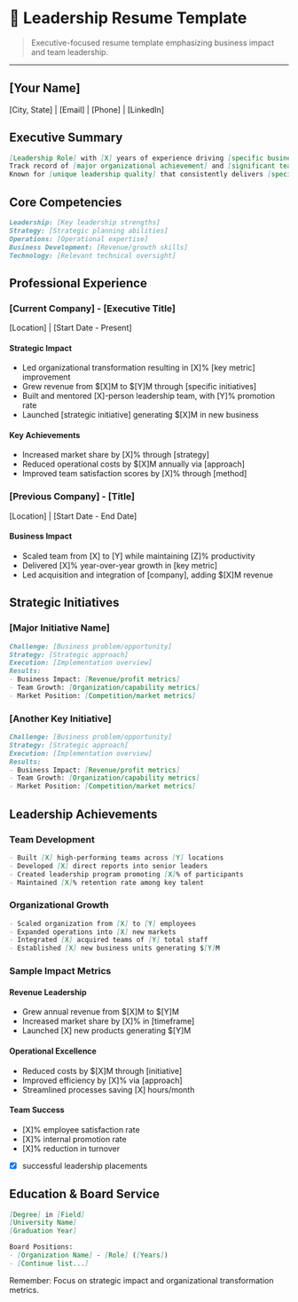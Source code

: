 # 👥 Leadership Resume Template

> Executive-focused resume template emphasizing business impact and team leadership.

---

## [Your Name]
[City, State] | [Email] | [Phone] | [LinkedIn]

## Executive Summary
```markdown
[Leadership Role] with [X] years of experience driving [specific business outcome] through [key leadership approach]. 
Track record of [major organizational achievement] and [significant team/revenue achievement]. 
Known for [unique leadership quality] that consistently delivers [specific business impact].
```

## Core Competencies
```markdown
Leadership: [Key leadership strengths]
Strategy: [Strategic planning abilities]
Operations: [Operational expertise]
Business Development: [Revenue/growth skills]
Technology: [Relevant technical oversight]
```

## Professional Experience

### [Current Company] - [Executive Title]
[Location] | [Start Date - Present]

#### Strategic Impact
- Led organizational transformation resulting in [X]% [key metric] improvement
- Grew revenue from $[X]M to $[Y]M through [specific initiatives]
- Built and mentored [X]-person leadership team, with [Y]% promotion rate
- Launched [strategic initiative] generating $[X]M in new business

#### Key Achievements
- Increased market share by [X]% through [strategy]
- Reduced operational costs by $[X]M annually via [approach]
- Improved team satisfaction scores by [X]% through [method]

### [Previous Company] - [Title]
[Location] | [Start Date - End Date]

#### Business Impact
- Scaled team from [X] to [Y] while maintaining [Z]% productivity
- Delivered [X]% year-over-year growth in [key metric]
- Led acquisition and integration of [company], adding $[X]M revenue

## Strategic Initiatives

### [Major Initiative Name]
```markdown
Challenge: [Business problem/opportunity]
Strategy: [Strategic approach]
Execution: [Implementation overview]
Results:
- Business Impact: [Revenue/profit metrics]
- Team Growth: [Organization/capability metrics]
- Market Position: [Competition/market metrics]
```

### [Another Key Initiative]
```markdown
Challenge: [Business problem/opportunity]
Strategy: [Strategic approach]
Execution: [Implementation overview]
Results:
- Business Impact: [Revenue/profit metrics]
- Team Growth: [Organization/capability metrics]
- Market Position: [Competition/market metrics]
```

## Leadership Achievements

### Team Development
```markdown
- Built [X] high-performing teams across [Y] locations
- Developed [X] direct reports into senior leaders
- Created leadership program promoting [X]% of participants
- Maintained [X]% retention rate among key talent
```

### Organizational Growth
```markdown
- Scaled organization from [X] to [Y] employees
- Expanded operations into [X] new markets
- Integrated [X] acquired teams of [Y] total staff
- Established [X] new business units generating $[Y]M
```

### Sample Impact Metrics

#### Revenue Leadership
- Grew annual revenue from $[X]M to $[Y]M
- Increased market share by [X]% in [timeframe]
- Launched [X] new products generating $[Y]M

#### Operational Excellence
- Reduced costs by $[X]M through [initiative]
- Improved efficiency by [X]% via [approach]
- Streamlined processes saving [X] hours/month

#### Team Success
- [X]% employee satisfaction rate
- [X]% internal promotion rate
- [X]% reduction in turnover
- [X] successful leadership placements

## Education & Board Service
```markdown
[Degree] in [Field]
[University Name]
[Graduation Year]

Board Positions:
- [Organization Name] - [Role] ([Years])
- [Continue list...]
```

Remember: Focus on strategic impact and organizational transformation metrics.
